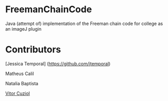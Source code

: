 # FreemanChainCode
Java (attempt of) implementation of the Freeman chain code for college 
as an imageJ plugin

# Contributors

[Jessica Temporal] (https://github.com/jtemporal)

Matheus Calil

Natalia Baptista

[Vitor Cuziol](https://github.com/vcuziol)
